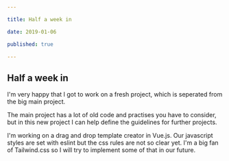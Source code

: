 ```yaml
---

title: Half a week in

date: 2019-01-06

published: true

---
```


## Half a week in

I'm very happy that I got to work on a fresh project, which is seperated from the big main project.

The main project has a lot of old code and practises you have to consider, but in this new project I can help define the guidelines for further projects.

I'm working on a drag and drop template creator in Vue.js. Our javascript styles are set with eslint but the css rules are not so clear yet. I'm a big fan of Tailwind.css so I will try to implement some of that in our future. 
